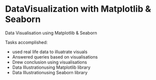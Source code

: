 # DataVisualization with Matplotlib & Seaborn
Data Visualisation using Matplotlib &amp; Seaborn

Tasks accomplished: 
- used real life data to illuatrate visuals
- Answered queries based on visualisations
- Drew conclusion using visualisations
- Data Illustrationusing Matplotlib library
- Data Illustrationusing Seaborn library
